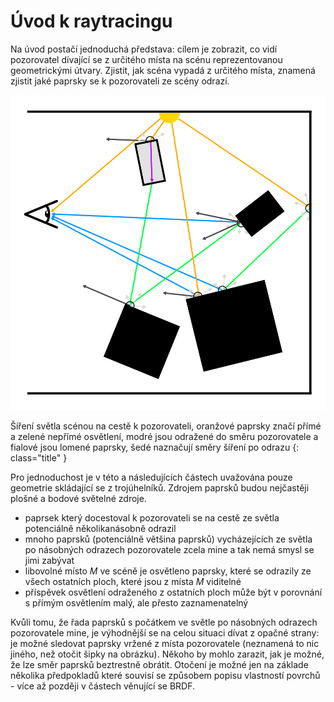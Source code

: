 # Úvod k raytracingu

Na úvod postačí jednoduchá představa: cílem je zobrazit, co vidí pozorovatel dívající se z určitého místa na scénu reprezentovanou geometrickými útvary. Zjistit, jak scéna vypadá z určitého místa, znamená zjistit jaké paprsky se k pozorovateli ze scény odrazí.

![Šíření světla scénou](/img/introgi/lights.svg)

Šíření světla scénou na cestě k pozorovateli, oranžové paprsky značí přímé a zelené nepřímé osvětlení, modré jsou odražené do směru pozorovatele a fialové jsou lomené paprsky, šedé naznačují směry šíření po odrazu
{: class="title" }


Pro jednoduchost je v této a následujících částech uvažována pouze geometrie skládající se z trojúhelníků. Zdrojem paprsků budou nejčastěji plošné a bodové světelné zdroje.

*   paprsek který docestoval k pozorovateli se na cestě ze světla potenciálně několikanásobně odrazil
*   mnoho paprsků (potenciálně většina paprsků) vycházejících ze světla po násobných odrazech pozorovatele zcela mine a tak nemá smysl se jimi zabývat
*   libovolné místo $M$ ve scéně je osvětleno paprsky, které se odrazily ze všech ostatních ploch, které jsou z místa $M$ viditelné
*   příspěvek osvětlení odraženého z ostatních ploch může být v porovnání s přímým osvětlením malý, ale přesto zaznamenatelný

Kvůli tomu, že řada paprsků s počátkem ve světle po násobných odrazech pozorovatele mine, je výhodnější se na celou situaci dívat z opačné strany: je možné sledovat paprsky vržené z místa pozorovatele (neznamená to nic jiného, než otočit šipky na obrázku). Někoho by mohlo zarazit, jak je možné, že lze směr paprsků beztrestně obrátit. Otočení je možné jen na základe několika předpokladů které souvisí se způsobem popisu vlastností povrchů - více až později v částech věnující se BRDF.
